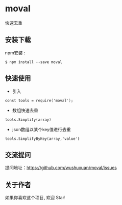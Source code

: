 # moval

快速去重


## 安装下载

npm安装 :

```
$ npm install --save moval
```

## 快速使用

* 引入

```
const tools = require('moval');
```
* 数组快速去重

```
tools.Simplify(array)
```
* json数组以某个key值进行去重

```
tools.SimplifyByKey(array,'value')
```


## 交流提问

提问地址：https://github.com/wushuxuan/moval/issues

## 关于作者

如果你喜欢这个项目, 欢迎 Star!